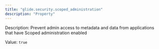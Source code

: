 ```yaml
---
title: "glide.security.scoped_administration"
description: "Property"
---
```


Description: Prevent admin access to metadata and data from applications that have Scoped administration enabled

Value: `true`
